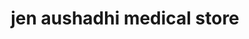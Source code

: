 ---
title: "jen aushadhi medical store"
url: /pathanadu/jen-aushadhi-medical-store-pathanad-kulathoormoozhy-road/
shop: Sanitätshaus
---